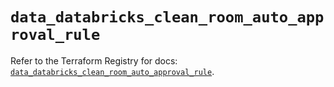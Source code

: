# `data_databricks_clean_room_auto_approval_rule`

Refer to the Terraform Registry for docs: [`data_databricks_clean_room_auto_approval_rule`](https://registry.terraform.io/providers/databricks/databricks/1.90.0/docs/data-sources/clean_room_auto_approval_rule).
